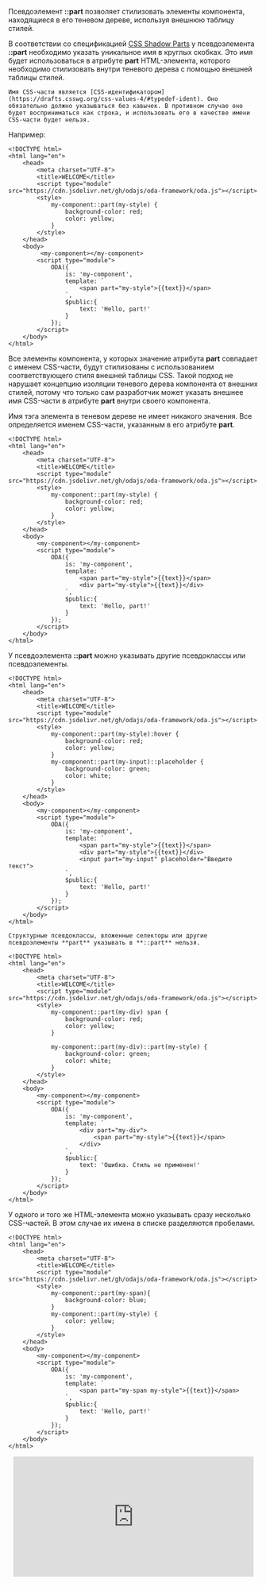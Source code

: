 Псевдоэлемент **::part** позволяет стилизовать элементы компонента, находящиеся в его теневом дереве, используя внешнюю таблицу стилей.

В соответствии со спецификацией [CSS Shadow Parts](https://drafts.csswg.org/css-shadow-parts) у псевдоэлемента **::part** необходимо указать уникальное имя в круглых скобках. Это имя будет использоваться в атрибуте **part** HTML-элемента, которого необходимо стилизовать внутри теневого дерева с помощью внешней таблицы стилей.

```warning_md
Имя CSS-части является [CSS-идентификатором](https://drafts.csswg.org/css-values-4/#typedef-ident). Оно обязательно должно указываться без кавычек. В противном случае оно будет восприниматься как строка, и использовать его в качестве имени CSS-части будет нельзя.
```

Например:

```html_run_edit_line
<!DOCTYPE html>
<html lang="en">
    <head>
        <meta charset="UTF-8">
        <title>WELCOME</title>
        <script type="module" src="https://cdn.jsdelivr.net/gh/odajs/oda-framework/oda.js"></script>
        <style>
            my-component::part(my-style) {
                background-color: red;
                color: yellow;
            }
        </style>
    </head>
    <body>
         <my-component></my-component>
        <script type="module">
            ODA({
                is: 'my-component',
                template: `
                    <span part="my-style">{{text}}</span>
                `,
                $public:{
                    text: 'Hello, part!'
                }
            });
        </script>
    </body>
</html>
```

Все элементы компонента, у которых значение атрибута **part** совпадает с именем CSS-части, будут стилизованы с использованием соответствующего стиля внешней таблицы CSS. Такой подход не нарушает концепцию изоляции теневого дерева компонента от внешних стилей, потому что только сам разработчик может указать внешнее имя CSS-части в атрибуте **part** внутри своего компонента.

Имя тэга элемента в теневом дереве не имеет никакого значения. Все определяется именем CSS-части, указанным в его атрибуте **part**.

```html_run_edit_line
<!DOCTYPE html>
<html lang="en">
    <head>
        <meta charset="UTF-8">
        <title>WELCOME</title>
        <script type="module" src="https://cdn.jsdelivr.net/gh/odajs/oda-framework/oda.js"></script>
        <style>
            my-component::part(my-style) {
                background-color: red;
                color: yellow;
            }
        </style>
    </head>
    <body>
        <my-component></my-component>
        <script type="module">
            ODA({
                is: 'my-component',
                template: `
                    <span part="my-style">{{text}}</span>
                    <div part="my-style">{{text}}</div>
                `,
                $public:{
                    text: 'Hello, part!'
                }
            });
        </script>
    </body>
</html>
```

У псевдоэлемента **::part** можно указывать другие псевдоклассы или псевдоэлементы.

```html_run_edit_line
<!DOCTYPE html>
<html lang="en">
    <head>
        <meta charset="UTF-8">
        <title>WELCOME</title>
        <script type="module" src="https://cdn.jsdelivr.net/gh/odajs/oda-framework/oda.js"></script>
        <style>
            my-component::part(my-style):hover {
                background-color: red;
                color: yellow;
            }
            my-component::part(my-input)::placeholder {
                background-color: green;
                color: white;
            }
        </style>
    </head>
    <body>
        <my-component></my-component>
        <script type="module">
            ODA({
                is: 'my-component',
                template: `
                    <span part="my-style">{{text}}</span>
                    <div part="my-style">{{text}}</div>
                    <input part="my-input" placeholder="Введите текст">
                `,
                $public:{
                    text: 'Hello, part!'
                }
            });
        </script>
    </body>
</html>
```

```error_md
Структурные псевдоклассы, вложенные селекторы или другие псевдоэлементы **part** указывать в **::part** нельзя.
```

```html_error_run_edit_line
<!DOCTYPE html>
<html lang="en">
    <head>
        <meta charset="UTF-8">
        <title>WELCOME</title>
        <script type="module" src="https://cdn.jsdelivr.net/gh/odajs/oda-framework/oda.js"></script>
        <style>
            my-component::part(my-div) span {
                background-color: red;
                color: yellow;
            }

            my-component::part(my-div)::part(my-style) {
                background-color: green;
                color: white;
            }
        </style>
    </head>
    <body>
        <my-component></my-component>
        <script type="module">
            ODA({
                is: 'my-component',
                template: `
                    <div part="my-div">
                        <span part="my-style">{{text}}</span>
                    </div>
                `,
                $public:{
                    text: 'Ошибка. Стиль не применен!'
                }
            });
        </script>
    </body>
</html>
```

У одного и того же HTML-элемента можно указывать сразу несколько CSS-частей. В этом случае их имена в списке разделяются пробелами.

```html_run_edit_line
<!DOCTYPE html>
<html lang="en">
    <head>
        <meta charset="UTF-8">
        <title>WELCOME</title>
        <script type="module" src="https://cdn.jsdelivr.net/gh/odajs/oda-framework/oda.js"></script>
        <style>
            my-component::part(my-span){
                background-color: blue;
            }
            my-component::part(my-style) {
                color: yellow;
            }
        </style>
    </head>
    <body>
        <my-component></my-component>
        <script type="module">
            ODA({
                is: 'my-component',
                template: `
                    <span part="my-span my-style">{{text}}</span>
                `,
                $public:{
                    text: 'Hello, part!'
                }
            });
        </script>
    </body>
</html>
```

<div style="position:relative;padding-bottom:48%; margin:10px">
    <iframe src="https://www.youtube.com/embed/IGBja7TURUY?start=0" frameborder="0" allow="accelerometer; autoplay; encrypted-media; gyroscope; picture-in-picture" allowfullscreen
    	style="position:absolute;width:100%;height:100%;"></iframe>
</div>
